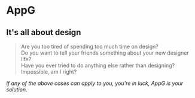 # AppG
## It's all about design
> Are you too tired of spending too much time on design?  
> Do you want to tell your friends something about your new designer life?  
> Have you ever tried to do anything else rather than designing? Impossible, am I right?  
 
_*If any of the above cases can apply to you, you're in luck, AppG is your solution.*_
